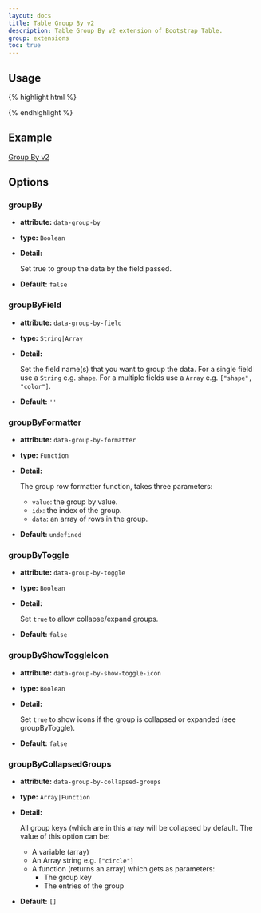 ```yaml
---
layout: docs
title: Table Group By v2
description: Table Group By v2 extension of Bootstrap Table.
group: extensions
toc: true
---
```


## Usage

{% highlight html %}
<link rel="stylesheet" href="extensions/group-by-v2/bootstrap-table-group-by.css">
<script src="extensions/group-by-v2/bootstrap-table-group-by.js"></script>
{% endhighlight %}

## Example

[Group By v2](https://examples.bootstrap-table.com/#extensions/group-by-v2.html)

## Options

### groupBy

- **attribute:** `data-group-by`

- **type:** `Boolean`

- **Detail:**

  Set true to group the data by the field passed.

- **Default:** `false`

### groupByField

- **attribute:** `data-group-by-field`

- **type:** `String|Array`

- **Detail:**

  Set the field name(s) that you want to group the data.
  For a single field use a `String` e.g. `shape`.
  For a multiple fields use a `Array` e.g. `["shape", "color"]`.

- **Default:** `''`

### groupByFormatter

- **attribute:** `data-group-by-formatter`

- **type:** `Function`

- **Detail:**

  The group row formatter function, takes three parameters:

  * `value`: the group by value.
  * `idx`: the index of the group.
  * `data`: an array of rows in the group.

- **Default:** `undefined`

### groupByToggle

- **attribute:** `data-group-by-toggle`

- **type:** `Boolean`

- **Detail:**

  Set `true` to allow collapse/expand groups.

- **Default:** `false`

### groupByShowToggleIcon

- **attribute:** `data-group-by-show-toggle-icon`

- **type:** `Boolean`

- **Detail:**

  Set `true` to show icons if the group is collapsed or expanded (see groupByToggle).

- **Default:** `false`

### groupByCollapsedGroups

- **attribute:** `data-group-by-collapsed-groups`

- **type:** `Array|Function`

- **Detail:**

  All group keys (which are in this array will be collapsed by default.
  The value of this option can be:
  - A variable (array)
  - An Array string e.g. `["circle"]`
  - A function (returns an array) which gets as parameters:
    - The group key
    - The entries of the group

- **Default:** `[]`
